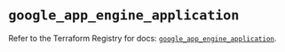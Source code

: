 # `google_app_engine_application`

Refer to the Terraform Registry for docs: [`google_app_engine_application`](https://registry.terraform.io/providers/hashicorp/google/6.50.0/docs/resources/app_engine_application).
